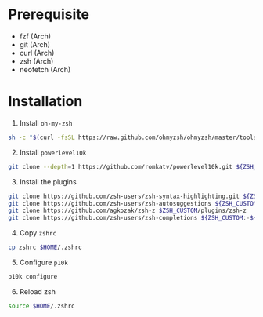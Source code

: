 # Prerequisite
* fzf (Arch)
* git (Arch)
* curl (Arch)
* zsh (Arch)
* neofetch (Arch)

# Installation

1. Install `oh-my-zsh`
```sh
sh -c "$(curl -fsSL https://raw.github.com/ohmyzsh/ohmyzsh/master/tools/install.sh)"
```

2. Install `powerlevel10k`
```sh
git clone --depth=1 https://github.com/romkatv/powerlevel10k.git ${ZSH_CUSTOM:-$HOME/.oh-my-zsh/custom}/themes/powerlevel10k
```

3. Install the plugins
```sh
git clone https://github.com/zsh-users/zsh-syntax-highlighting.git ${ZSH_CUSTOM:-~/.oh-my-zsh/custom}/plugins/zsh-syntax-highlighting
git clone https://github.com/zsh-users/zsh-autosuggestions ${ZSH_CUSTOM:-~/.oh-my-zsh/custom}/plugins/zsh-autosuggestions
git clone https://github.com/agkozak/zsh-z $ZSH_CUSTOM/plugins/zsh-z
git clone https://github.com/zsh-users/zsh-completions ${ZSH_CUSTOM:-${ZSH:-~/.oh-my-zsh}/custom}/plugins/zsh-completions
```

4. Copy `zshrc`
```sh
cp zshrc $HOME/.zshrc
```

5. Configure `p10k`
```sh
p10k configure
```

6. Reload zsh
```sh
source $HOME/.zshrc
```
